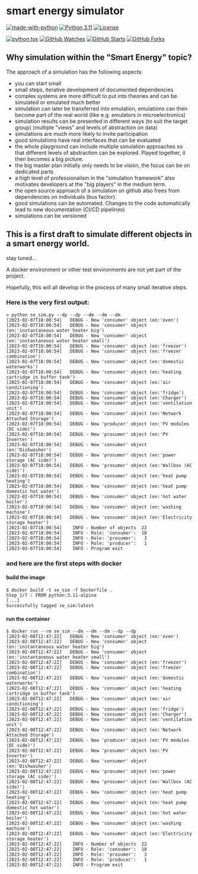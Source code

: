 # smart energy simulator

[![made-with-python](https://img.shields.io/badge/Made%20with-Python-blue.svg)](https://www.python.org/)
[![Python 3.11](https://img.shields.io/badge/python-3.11-blue.svg)](https://www.python.org/downloads)
[![License](https://img.shields.io/badge/License-BSD_3--Clause-blue.svg)](https://github.com/smart-energy-di/pg-se-sim/blob/36a3d5c1ccc3d8ae497d308d73c2b0176cb83967/LICENSE)

[![python tox](https://github.com/smart-energy-di/pg-se-sim/actions/workflows/tox.yaml/badge.svg)](https://github.com/smart-energy-di/pg-se-sim/actions/workflows/tox.yaml)
[![GitHub Watches](https://img.shields.io/github/watchers/smart-energy-di/pg-se-sim.svg?style=plastic&label=Watch&maxAge=2592000)](https://github.com/smart-energy-di/pg-se-sim/watchers)
[![GitHub Starts](https://img.shields.io/github/stars/smart-energy-di/pg-se-sim.svg?style=plastic&label=Star&maxAge=2592000)](https://github.com/smart-energy-di/pg-se-sim/stargazers)
[![GitHub Forks](https://img.shields.io/github/forks/smart-energy-di/pg-se-sim.svg?style=plastic&label=Fork&maxAge=2592000)](https://github.com/smart-energy-di/pg-se-sim/network)


## Why simulation within the "Smart Energy" topic?

The approach of a simulation has the following aspects:
- you can start small 
- small steps, iterative development of documented dependencies 
- complex systems are more difficult to put into theories and can be simulated or emulated much better
- simulation can later be transferred into emulation, emulations can then become part of the real world (like e.g. emulators in microelectronics)
- simulation results can be presented in different ways (to suit the target group) (multiple "views" and levels of abstraction on data)
- simulations are much more likely to invite participation
- good simulations have real interfaces that can be evaluated
- the whole playground can include multiple simulation approaches so that different levels of abstraction can be explored. Played together, it then becomes a big picture. 
- the big master plan initially only needs to be vision, the focus can be on dedicated parts
- a high level of professionalism in the "simulation framework" also motivates developers at the "big players" in the medium term. 
- the open source approach of a simulation on github also frees from dependencies on individuals (bus factor).
- good simulations can be automated. Changes to the code automatically lead to new documentation (CI/CD pipelines)
- simulations can be versioned



## This is a first draft to simulate different objects in a smart energy world.

stay tuned...


A docker environment or other test environments are not yet part of the project.

Hopefully, this will all develop in the process of many small iterative steps.

### Here is the very first output:

```console
> python se_sim.py --dp --dp --dm --dm --dm
[2023-02-07T18:00:54]   DEBUG - New 'consumer' object (en:'oven')
[2023-02-07T18:00:54]   DEBUG - New 'consumer' object (en:'instantaneous water heater big')
[2023-02-07T18:00:54]   DEBUG - New 'consumer' object (en:'instantaneous water heater small')
[2023-02-07T18:00:54]   DEBUG - New 'consumer' object (en:'freezer')
[2023-02-07T18:00:54]   DEBUG - New 'consumer' object (en:'freezer combination')
[2023-02-07T18:00:54]   DEBUG - New 'consumer' object (en:'domestic waterworks')
[2023-02-07T18:00:54]   DEBUG - New 'consumer' object (en:'heating cartridge in buffer tank')
[2023-02-07T18:00:54]   DEBUG - New 'consumer' object (en:'air conditioning')
[2023-02-07T18:00:54]   DEBUG - New 'consumer' object (en:'fridge')
[2023-02-07T18:00:54]   DEBUG - New 'consumer' object (en:'Charger')
[2023-02-07T18:00:54]   DEBUG - New 'consumer' object (en:'ventilation unit')
[2023-02-07T18:00:54]   DEBUG - New 'consumer' object (en:'Network Attached Storage')
[2023-02-07T18:00:54]   DEBUG - New 'producer' object (en:'PV modules (DC side)')
[2023-02-07T18:00:54]   DEBUG - New 'prosumer' object (en:'PV Inverter')
[2023-02-07T18:00:54]   DEBUG - New 'consumer' object (en:'Dishwasher')
[2023-02-07T18:00:54]   DEBUG - New 'prosumer' object (en:'power storage (AC side)')
[2023-02-07T18:00:54]   DEBUG - New 'prosumer' object (en:'Wallbox (AC side)')
[2023-02-07T18:00:54]   DEBUG - New 'consumer' object (en:'heat pump heating')
[2023-02-07T18:00:54]   DEBUG - New 'consumer' object (en:'heat pump domestic hot water')
[2023-02-07T18:00:54]   DEBUG - New 'consumer' object (en:'hot water boiler')
[2023-02-07T18:00:54]   DEBUG - New 'consumer' object (en:'washing machine')
[2023-02-07T18:00:54]   DEBUG - New 'consumer' object (en:'Electricity storage heater')
[2023-02-07T18:00:54]    INFO - Number of objects  22
[2023-02-07T18:00:54]    INFO - Role: 'consumer':  18
[2023-02-07T18:00:54]    INFO - Role: 'prosumer':   3
[2023-02-07T18:00:54]    INFO - Role: 'producer':   1
[2023-02-07T18:00:54]    INFO - Program exit
```

### and here are the first steps with docker

#### build the image

```shell
$ docker build -t se_sim -f Dockerfile .
Step 1/7 : FROM python:3.11-alpine
[...]
Successfully tagged se_sim:latest
```

#### run the container

````shell
$ docker run --rm se_sim --dm --dm --dm --dp --dp
[2023-02-08T12:47:22]   DEBUG - New 'consumer' object (en:'oven')
[2023-02-08T12:47:22]   DEBUG - New 'consumer' object (en:'instantaneous water heater big')
[2023-02-08T12:47:22]   DEBUG - New 'consumer' object (en:'instantaneous water heater small')
[2023-02-08T12:47:22]   DEBUG - New 'consumer' object (en:'freezer')
[2023-02-08T12:47:22]   DEBUG - New 'consumer' object (en:'freezer combination')
[2023-02-08T12:47:22]   DEBUG - New 'consumer' object (en:'domestic waterworks')
[2023-02-08T12:47:22]   DEBUG - New 'consumer' object (en:'heating cartridge in buffer tank')
[2023-02-08T12:47:22]   DEBUG - New 'consumer' object (en:'air conditioning')
[2023-02-08T12:47:22]   DEBUG - New 'consumer' object (en:'fridge')
[2023-02-08T12:47:22]   DEBUG - New 'consumer' object (en:'Charger')
[2023-02-08T12:47:22]   DEBUG - New 'consumer' object (en:'ventilation unit')
[2023-02-08T12:47:22]   DEBUG - New 'consumer' object (en:'Network Attached Storage')
[2023-02-08T12:47:22]   DEBUG - New 'producer' object (en:'PV modules (DC side)')
[2023-02-08T12:47:22]   DEBUG - New 'prosumer' object (en:'PV Inverter')
[2023-02-08T12:47:22]   DEBUG - New 'consumer' object (en:'Dishwasher')
[2023-02-08T12:47:22]   DEBUG - New 'prosumer' object (en:'power storage (AC side)')
[2023-02-08T12:47:22]   DEBUG - New 'prosumer' object (en:'Wallbox (AC side)')
[2023-02-08T12:47:22]   DEBUG - New 'consumer' object (en:'heat pump heating')
[2023-02-08T12:47:22]   DEBUG - New 'consumer' object (en:'heat pump domestic hot water')
[2023-02-08T12:47:22]   DEBUG - New 'consumer' object (en:'hot water boiler')
[2023-02-08T12:47:22]   DEBUG - New 'consumer' object (en:'washing machine')
[2023-02-08T12:47:22]   DEBUG - New 'consumer' object (en:'Electricity storage heater')
[2023-02-08T12:47:22]    INFO - Number of objects  22
[2023-02-08T12:47:22]    INFO - Role: 'consumer':  18
[2023-02-08T12:47:22]    INFO - Role: 'prosumer':   3
[2023-02-08T12:47:22]    INFO - Role: 'producer':   1
[2023-02-08T12:47:22]    INFO - Program exit
````

